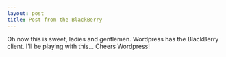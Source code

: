 ```yaml
---
layout: post
title: Post from the BlackBerry
---
```

Oh now this is sweet, ladies and gentlemen. Wordpress has the BlackBerry client. I'll be playing with this... Cheers Wordpress!
